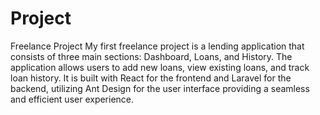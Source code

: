 # Project
Freelance Project
My first freelance project is a lending application that consists of three main sections:
Dashboard, Loans, and History. The application allows users to add new loans, view
existing loans, and track loan history. It is built with React for the frontend
and Laravel for the backend, utilizing Ant Design for the user interface providing a seamless and efficient user experience.
